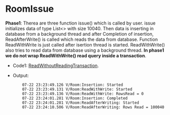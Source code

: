# RoomIssue
**Phase1**: Therea are three function issue() which is called by user. issue initializes data of type List<> with size 10040. Then data is inserting in database from a background thread and after Completion of insertion, ReadAfterWrite() is called which reads the data from database. Function ReadWithWrite is just called after isertion thread is started. ReadWithWrite() also tries to read data from database using a background thread. **In phase1 we do not wrap ReadWithWrite() read query inside a transaction**.
  - Code1: [ReadWithoutReadingTransaction](https://github.com/amitkvikram/RoomIssue/blob/master/readWithoutAddingTransaction).
  - Output: 
  
            07-22 23:23:49.126 V/Room:Insertion: Started
            07-22 23:23:49.131 V/Room:ReadWithWrite: Started
            07-22 23:23:49.136 V/Room:ReadWithWrite: RowsRead = 0
            07-22 23:24:01.281 V/Room:Insertion: Completed
            07-22 23:24:01.281 V/Room:ReadAfterWriting: Started
            07-22 23:24:10.506 V/Room:ReadAfterWriting: Rows Read = 100040
